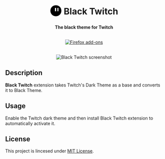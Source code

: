 <h1 align="center">
    <sub><img src="src/icons/icon-128.png" height="38"></sub>
    Black Twitch
</h1>

<p align="center"><b>The black theme for Twitch</b></p>

<p align="center">
    <br>
    <a href="https://addons.mozilla.org/en-US/firefox/addon/black-twitch/">
        <img src="https://i.imgur.com/2jJOtTI.png" height="58" alt="Firefox add-ons"></a>
    <br><br>
</p>

<p align="center"><img src="assets/black-twitch.png" height="400" alt="Black Twitch screenshot"></p>

## Description

**Black Twitch** extension takes Twitch's Dark Theme as a base and converts it to Black Theme.

## Usage

Enable the Twitch dark theme and then install Black Twitch extension to automatically activate it.

## License

This project is lincesed under [MIT License](LICENSE).

